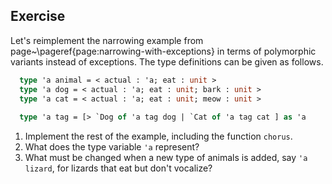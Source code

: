   
## Exercise
  Let's reimplement the narrowing example from page~\pageref{page:narrowing-with-exceptions} in terms of
  polymorphic variants instead of exceptions.  The type definitions can be given as follows.
  
```ocaml
  type 'a animal = < actual : 'a; eat : unit >
  type 'a dog = < actual : 'a; eat : unit; bark : unit >
  type 'a cat = < actual : 'a; eat : unit; meow : unit >
  
  type 'a tag = [> `Dog of 'a tag dog | `Cat of 'a tag cat ] as 'a
```
1. Implement the rest of the example, including the function `chorus`.
1. What does the type variable `'a` represent?
1. What must be changed when a new type of animals is added, say `'a lizard`,
  for lizards that eat but don't vocalize?
  
